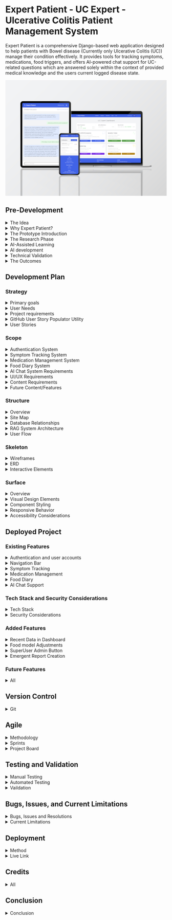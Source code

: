 # Expert Patient - UC Expert - Ulcerative Colitis Patient Management System

Expert Patient is a comprehensive Django-based web application designed to help patients with Bowel disease (Currently only Ulcerative Colitis (UC)) manage their condition effectively. It provides tools for tracking symptoms, medications, food triggers, and offers AI-powered chat support for UC-related questions which are answered solely within the context of provided medical knowledge and the users current logged disease state.

![Responsive Mockup](./static/readme_images/Expert-patient-mockup.png)

## Pre-Development

<details>
<summary>The Idea</summary>
<br>
I settled on a challenging goal: create a comprehensive Bowel Disease management tool that currently focuses only on Ulcerative Colitis, incorporating advanced AI chat capabilities through a RAG (Retrieval Augmented Generation) system. While RAG might seem "overkill" for the initial scope, it was chosen for:
<br>
<br>

- Learning opportunity in AI integration
- Future scalability for multiple medical conditions
- Potential for modular reuse
- Enhanced user support capabilities
- Control over LLM responses

Once the UC part of the app is complete it can be easily scaled for patients with other bowel diseases such as Chron's Disease or Microscopic Colitis.
<br>
<br>
</details>

<details>
<summary>Why Expert Patient?</summary>
<br>
After having conversation with the medical director of InVita intelligence at my bootcamp orientation, I noticed a misalignment between doctors and their patients on a particular idea. Mark explained to me how doctors value "Expert Patients". Having a patient who understands their condition well is beneficial to the doctor, as what is reported to them tends to be more accurate and relevant. I did some research among family, friends and peers, and learned that this notion is not realised by many people suffering from some form of affliction that is regularly monitored by their doctor. They feel as though, if anything, they are pushed away from understsnding the exact workings of their condition, and are simply told what to monitor and how to do it. This works well for many dilligent patients, but reseacrch suggested that some feel a disconnect. They want to understand their illness in depth, but may feel "stupid" when speaking to a doctor regarding recent developments in symptoms or when they bring up things they may think are of note. 
<br>
<br>
UC expert was born of my own experience in this area and response I received from others. It aims to turn patients into experts on their condition by allowing them to interact with an AI, regarding not just general information on the disease, but specific information relating to their current symptoms and state of their condition. They can ask the "stupid" questions they may prefer not to ask their doctor, gain re-assurance on particular issues, gain a deeper understanding of what may be causing them and have a record of symptoms they can then talk more confidently with their doctor about. The AI must re-direct to a mecical professional when the users interaction warrants it.
<br>
<br>
</details>


<details>
<summary>The Prototype Introduction</summary>
<br>
Before I started the capstone project I decided to build a prototype using AI. This is a methodology I have adopted that allows me to ideate, validate, and test in a rapid and cutting edge manner. The new capabilities of LLM's and IDE's with native LLM integration allow for a this novel approach, which provides many advantages.
 <br>
 <br>
In order to do so I undertake initial research on the technologies required to build the app I have in mind, as you would expect. However, I then use this research to develop a comprehensive pseudocode style plan that will prompt an IDE native LLM to build the app. Once the prototype is complete I can quickly alter elements, iterate on possible features or improve existing ones, all while testing it's capabilities to see if it is performing as I expect. This allows me to interact with any product idea I have very quickly. It leads to rapid itterations and more detailed plans including refactoring before I have even written a line of code. I can then use the prototype as a basis to develop the app with minimal AI assitance, as I did with this project. It is a great way to learn a new technology. You gain an understanding of it's architecture and core pinciples without worrying about having to learn the detailed syntax of a particular function, that upon later testing turns out to be reduntant or unused by the user. 
<br>
<br>
</details>


<details>
<summary>The Research Phase</summary>
<br>

- Studied RAG system implementations by watching videos and reading langchain documentation.
- Explored Django best practices and watched tutorials on django architecture and implementation.
- Investigated AI integration options (Local/API and Model choice).

</details>


<details>
<summary>AI-Assisted Learning</summary>

- Used Claude AI for development planning.
- Leveraged Cursor.directory for Django best practice prompts.
- Created comprehensive prompts covering:

    - Django architecture
    - LangChain integration
    - RAG system implementation
    - Tailwind CSS styling
    - Database ERD

</details>


<details>
<summary>AI development</summary>
<br>
Used AI native Cursor IDE to develop the prototype. The main body of this took around an hour. I then developed it further by adding features and refinements until I was happy with it as a proof of concept. 
<br>
It can be found here https://github.com/GuyMitchy/Expert-Patient
<br>
<br>
</details>

<details>
<summary>Technical Validation</summary>
<br>

- Tested RAG using Ollama locally
- Verified basic Django structure
- Validated database relationships
- Assessed UX/UI concepts

</details>

<details>
<summary>The Outcomes</summary>
<br>

- Gained a deeper understanding of django project architecture
- Vaildated proof of concept and viabilty as a potential capstone project candidate.
- Prototype acts as a roadmap and development guide
- Learning opportunity - Native AI with indexed codebase allows me to question "how and why" things are working as they do. Learning as the AI explains syntax and implementation details. 
- LLM monitoring and assesment - Gained a deeper understanding on the capabilty of LLM's. Upon asking for explanations you realise the mistakes it makes (usually overcomplicating things), learning from it's mistakes like I would learn from my own.
- Deeper understanding of the importance of comprehensive planning, realisation that "It's all in the planning"

Once the prototype was complete and my assemment on viabilty was made I chose to proceed with the project.
<br>
<br>
</details>


## Development Plan

### Strategy

<details>
<summary>Primary goals</summary>

<br>

- Help UC patients track and manage their condition effectively by tracking symptoms, medications and Foods.
- Allow users to interact with a chatbot regarding their condition, in order to become an expert patient.
- Focus on creating a reliable, easy-to-use health management tool.
- Enable data-driven conversations with healthcare providers by having a record of their condition.

</details>

<details>
<summary>User Needs</summary>
<br>

- Record and track my symptoms
- Manage my medication regimen
- Get reliable information about my condition
- Track my food intake and understand how it affects my condition
- Have secure access to my medical information
- Have the AI understand my specific condition
- Trust the AI's information
- Have the AI to maintain conversation context

</details>

<details>
<summary>Project requirements</summary>
<br>
The project requirements were taken from the assesment criteria located here (https://docs.google.com/document/d/1hqYa0lJszFtzzyRbjH-BKj2ng5XkNX7oukh9kXo-UM4/edit?tab=t.0)
<br>
<br>
</details>

<details>
<summary>GitHub User Story Populator Utility</summary>
<br>
To efficiently manage the user story development process I created a utility to automatically generate GitHub issues from user stories in .yaml format (https://github.com/GuyMitchy/github-user-story-populator).

This automated approach allowed for:

- Consistent issue formatting
- Automatic label application (Must Have, Should Have, etc.)
- Creation of task checkboxes for acceptance criteria
- Improved development workflow

</details>

<details>
<summary>User Stories</summary>

 #### user_stories.yaml

```yaml
stories:
  - type: Feature
    title: "Symptom Logging System"
    as_a: "UC patient"
    i_want: "to record and track my symptoms"
    so_that: "I can monitor my condition's progression and share accurate information with my healthcare providers"
    priority: "Must Have"
    labels: ["Must Have", "User"]
    acceptance_criteria:
      - "Can select from predefined symptom types (pain, blood, urgency, fatigue, joint pain, diarrhoea, other)"
      - "Can rate severity on a 1-5 scale"
      - "Can add descriptive notes about symptoms"
      - "Can set the date of symptoms"
      - "Can view a list of recorded symptoms"
      - "Can edit or delete existing symptom entries"

  - type: Feature
    title: "Medication Management System"
    as_a: "UC patient"
    i_want: "to manage my medication regimen"
    so_that: "I can maintain consistent treatment and track the effectiveness of different medications"
    priority: "Must Have"
    labels: ["Must Have", "User"]
    acceptance_criteria:
      - "Can add new medications with name, dosage, and frequency"
      - "Can specify medication start date"
      - "Can mark medications as active/inactive"
      - "Can add notes about medications"
      - "Can view complete medication history"
      - "Can edit medication details"
      - "Can delete medication entries"

  - type: Feature
    title: "Basic AI Chat Support"
    as_a: "UC patient"
    i_want: "to get reliable information about my condition"
    so_that: "I can make informed decisions about my daily health management"
    priority: "Must Have"
    labels: ["Must Have", "User"]
    acceptance_criteria:
      - "Can start new conversations with custom titles"
      - "Can receive responses based on verified UC information"
      - "Can view chat history"
      - "Receives emergency guidance for severe symptoms"
      - "Gets redirected to healthcare providers when appropriate"
      - "Can access previous conversations"

  - type: Feature
    title: "Personalized AI Responses"
    as_a: "UC patient"
    i_want: "the AI to understand my specific condition"
    so_that: "I can receive relevant and personalized guidance for my unique situation"
    priority: "Must Have"
    labels: ["Must Have", "User"]
    acceptance_criteria:
      - "AI references user's current medications in responses"
      - "AI considers user's symptom history when giving advice"
      - "AI provides personalized recommendations based on user data"
      - "AI maintains medical context throughout conversation"
      - "AI flags concerning symptom patterns"
      - "AI avoids contradicting user's current treatment plan"

  - type: Feature
    title: "Food Diary Management"
    as_a: "UC patient"
    i_want: "to track my food intake and its effects"
    so_that: "I can identify trigger foods and maintain a diet that minimizes flare-ups"
    priority: "Must Have"
    labels: ["Must Have", "User"]
    acceptance_criteria:
      - "Can log meals with date and time"
      - "Can specify food items consumed"
      - "Can mark foods as 'safe' or 'trigger'"
      - "Can note specific reactions to foods"
      - "Can view food diary history"
      - "Can identify trigger foods through history"
      - "Can edit or delete food diary entries"

  - type: Feature
    title: "User Authentication System"
    as_a: "UC patient"
    i_want: "secure access to my medical information"
    so_that: "I can maintain privacy and confidentiality of my health data"
    priority: "Must Have"
    labels: ["Must Have", "User"]
    acceptance_criteria:
      - "Can register for an account"
      - "Can log in securely"
      - "Can log out"
      - "Can only access own medical data"
      - "Has persistent data across sessions"

  - type: Feature
    title: "Conversation Management"
    as_a: "UC patient"
    i_want: "to organize and review my AI conversations"
    so_that: "I can easily reference previous advice and track my health-related questions over time"
    priority: "Should Have"
    labels: ["Should Have", "User"]
    acceptance_criteria:
      - "Can create titled conversations"
      - "Can view list of all conversations"
      - "Can navigate between different conversations"
      - "Can see timestamp for each message"
      - "Can identify bot vs user messages"

  - type: Feature
    title: "AI Knowledge Verification"
    as_a: "UC patient"
    i_want: "to trust the AI's information"
    so_that: "I can confidently use its guidance in managing my condition"
    priority: "Should Have"
    labels: ["Should Have", "User"]
    acceptance_criteria:
      - "AI clearly indicates when information is not available"
      - "AI provides consistent answers to similar questions"
      - "AI acknowledges medical disclaimer when appropriate"
      - "AI maintains professional medical terminology"
      - "AI correctly categorizes symptom severity"

  - type: Feature
    title: "AI Chat Context Management"
    as_a: "UC patient"
    i_want: "the AI to maintain conversation context"
    so_that: "I can have more meaningful and coherent discussions about my health concerns"
    priority: "Could Have"
    labels: ["Could Have", "User"]
    acceptance_criteria:
      - "AI remembers previous questions in conversation"
      - "AI can reference earlier parts of conversation"
      - "AI maintains consistent advice throughout chat"
      - "AI can clarify previous responses"
      - "AI can update responses based on new information"

  - type: Feature
    title: "Out of Scope Features"
    as_a: "Developer"
    i_want: "to document features that won't be implemented"
    so_that: "we can maintain clear project boundaries"
    priority: "Wont Have"
    labels: ["Wont Have", "Developer"]
    acceptance_criteria:
      - "Medication reminders/scheduling"
      - "Disease state report creation"
      - "Direct healthcare provider communication"
      - "File upload for medical documents"
      - "Integration with medical devices/apps"
      - "Real-time symptom alerts"
      - "Automated meal planning"
      - "Social features or community support"
      - "Integration with electronic health records"
      - "Expansion for other bowel diseases"

     
  # LO1: Agile Planning and Design
  - type: Feature
    title: "Front-End Design Implementation"
    as_a: "Developer"
    i_want: "to implement accessible and responsive front-end design"
    so_that: "the application meets WCAG guidelines and provides a consistent user experience"
    priority: "Must Have"
    labels: ["Must Have", "Developer"]
    acceptance_criteria:
      - "Implement semantic HTML5 elements throughout (header, nav, main, footer, etc.)"
      - "Pass WCAG validation with no errors"
      - "Implement responsive design using CSS Grid/Flexbox/Media Queries"
      - "Ensure consistent styling across all pages"
      - "Verify functionality across different screen sizes (mobile, tablet, desktop)"
      - "Implement clear navigation structure"
      - "Use Bootstrap or custom CSS framework consistently"

  - type: Feature
    title: "Database Structure Implementation"
    as_a: "Developer"
    i_want: "to implement a Django database-backed application"
    so_that: "data can be efficiently managed and stored"
    priority: "Must Have"
    labels: ["Must Have", "Developer"]
    acceptance_criteria:
      - "Configure Django application with PostgreSQL database"
      - "Create at least one custom model meeting project requirements"
      - "Implement proper field types and relationships"
      - "Configure model constraints and validation"
      - "Implement efficient database queries using Django's ORM"
      - "Document model relationships in README"

  - type: Feature
    title: "Agile Project Management Implementation"
    as_a: "Developer"
    i_want: "to maintain an active Agile project management system"
    so_that: "project progress is tracked and documented"
    priority: "Must Have"
    labels: ["Must Have", "Developer"]
    acceptance_criteria:
      - "Set up project board (GitHub Projects or similar)"
      - "Create and maintain user stories with clear acceptance criteria"
      - "Link all stories to project goals"
      - "Update board regularly showing sprint progress"
      - "Document Agile process in README"
      - "Include screenshots of board progression"

  - type: Feature
    title: "Code Quality Standards"
    as_a: "Developer"
    i_want: "to implement high-quality Python code"
    so_that: "the application is maintainable and reliable"
    priority: "Must Have"
    labels: ["Must Have", "Developer"]
    acceptance_criteria:
      - "Implement custom Python logic with compound statements"
      - "Follow PEP 8 style guidelines"
      - "Use consistent naming conventions (snake_case for Python)"
      - "Include comprehensive docstrings for all functions/classes"
      - "Add explanatory comments for complex logic"
      - "Maintain consistent indentation"
      - "Use descriptive variable and function names"

  - type: Feature
    title: "UX Design Documentation"
    as_a: "Developer"
    i_want: "to document the UX design process"
    so_that: "design decisions are clearly understood"
    priority: "Must Have"
    labels: ["Must Have", "Developer"]
    acceptance_criteria:
      - "Create wireframes for all pages (mobile and desktop)"
      - "Develop visual mockups showing color schemes"
      - "Document user stories and acceptance criteria"
      - "Include design process reasoning in README"
      - "Document all major design changes and rationale"
      - "Include sitemap or information architecture diagram"

  # LO2: Data Model and Business Logic
  - type: Feature
    title: "Database Development"
    as_a: "Developer"
    i_want: "to implement a consistent database structure"
    so_that: "data integrity is maintained"
    priority: "Must Have"
    labels: ["Must Have", "Developer"]
    acceptance_criteria:
      - "Design normalized database schema"
      - "Document table relationships with ERD"
      - "Implement appropriate data types and constraints"
      - "Create and maintain database migrations"
      - "Document database schema in README"
      - "Implement proper indexes for performance"

  - type: Feature
    title: "Enhanced CRUD Implementation"
    as_a: "Developer"
    i_want: "to implement comprehensive CRUD functionality"
    so_that: "users can effectively manage data"
    priority: "Must Have"
    labels: ["Must Have", "Developer"]
    acceptance_criteria:
      - "Implement Create operations with validation"
      - "Implement Read operations with filtering/search"
      - "Implement Update operations with validation"
      - "Implement Delete operations with confirmation"
      - "Add success/error messages for all operations"
      - "Implement proper access controls for each operation"
      - "Add defensive programming checks"

  - type: Feature
    title: "User Notification System"
    as_a: "Developer"
    i_want: "to implement a comprehensive notification system"
    so_that: "users are informed of relevant changes"
    priority: "Must Have"
    labels: ["Must Have", "Developer"]
    acceptance_criteria:
      - "Implement real-time/near-real-time notifications"
      - "Show success messages for all CRUD operations"
      - "Implement error notifications"
      - "Create notification queue system"
      - "Allow users to manage notification preferences"
      - "Ensure notifications are user-specific"
      - "Document notification types in README"

  - type: Feature
    title: "Form Implementation"
    as_a: "Developer"
    i_want: "to implement validated forms"
    so_that: "data integrity is maintained"
    priority: "Must Have"
    labels: ["Must Have", "Developer"]
    acceptance_criteria:
      - "Implement Django forms for all data entry"
      - "Add client-side validation where appropriate"
      - "Implement server-side validation"
      - "Show clear error messages"
      - "Style forms consistently"
      - "Make forms accessible (ARIA labels, etc.)"
      - "Handle form submission errors gracefully"

  # LO3: Authentication and Authorization
  - type: Feature
    title: "Enhanced Authentication System"
    as_a: "Developer"
    i_want: "to implement a secure authentication system"
    so_that: "user access is properly controlled"
    priority: "Must Have"
    labels: ["Must Have", "Developer"]
    acceptance_criteria:
      - "Implement secure user registration"
      - "Create role-based login system"
      - "Add password reset functionality"
      - "Implement email verification"
      - "Show clear login state indicators"
      - "Protect routes based on authentication"
      - "Implement proper session management"
      - "Add secure password handling"
      - "Document authentication flow in README"

  # LO4: Testing
  - type: Feature
    title: "Comprehensive Testing Implementation"
    as_a: "Developer"
    i_want: "to implement thorough testing"
    so_that: "application reliability is verified"
    priority: "Must Have"
    labels: ["Must Have", "Developer"]
    acceptance_criteria:
      - "Write Python unit tests for models"
      - "Create view tests for all CRUD operations"
      - "Implement form validation tests"
      - "Create JavaScript tests (if applicable)"
      - "Document manual testing procedures"
      - "Include testing coverage report"
      - "Document all testing in README"

  # LO5: Version Control
  - type: Feature
    title: "Enhanced Version Control"
    as_a: "Developer"
    i_want: "to maintain proper version control"
    so_that: "code changes are tracked securely"
    priority: "Must Have"
    labels: ["Must Have", "Developer"]
    acceptance_criteria:
      - "Write meaningful commit messages"
      - "Make regular, atomic commits"
      - "Use feature branches for development"
      - "Implement proper .gitignore"
      - "Secure sensitive information"
      - "Document branching strategy"
      - "Maintain clean commit history"

  # LO6: Deployment
  - type: Feature
    title: "Enhanced Deployment Process"
    as_a: "Developer"
    i_want: "to implement secure deployment procedures"
    so_that: "the application runs correctly in production"
    priority: "Must Have"
    labels: ["Must Have", "Developer"]
    acceptance_criteria:
      - "Deploy successfully to cloud platform"
      - "Configure production database"
      - "Set up environment variables"
      - "Disable Debug mode in production"
      - "Implement proper error handling"
      - "Document deployment process"
      - "Configure static file serving"

  # LO7: Custom Data Models
  - type: Feature
    title: "Enhanced Custom Data Model"
    as_a: "Developer"
    i_want: "to implement custom data models"
    so_that: "specific project requirements are met"
    priority: "Must Have"
    labels: ["Must Have", "Developer"]
    acceptance_criteria:
      - "Design models to fit project needs"
      - "Implement proper model relationships"
      - "Add custom model methods"
      - "Document model architecture"
      - "Implement proper validation"
      - "Add custom querysets if required"
```
<br>
<br>
</details>

</details>

### Scope

<details>
<summary>Authentication System</summary>
<br>

- Django AllAuth Authentication
- Email-based registration and login (remove username)
- Password validation
- Session management
- Access control to personal data

</details>


<details>
<summary>Symptom Tracking System</summary>
<br>

This system will enable UC patients to maintain a comprehensive log of their symptoms for monitoring disease progression and sharing with healthcare providers. The structured format ensures consistent tracking of critical health indicators.
<br>

#### Model

```python
Required Fields:
- User (ForeignKey)
- Date (DateField)
- Type (CharField with choices):
    - Abdominal Pain
    - Blood in Stool
    - Urgency
    - Diarrhoea
    - Fatigue
    - Joint Pain
    - Other
- Severity (IntegerField 1-5):
    - Very Mild
    - Mild
    - Moderate
    - Severe
    - Very Severe
- Description (TextField)
```

</details>

<details>
<summary>Medication Management System</summary>
<br>
This system will help patients track their UC medication regimen, ensuring accurate records of current and historical treatments. It supports all major UC medication categories and various dosing schedules.
<br>

#### Model

```python
Required Fields:
- User (ForeignKey)
- Name (CharField with categories):
    - 5-ASAs
    - Corticosteroids
    - Immunomodulators
    - Biologics
    - JAK Inhibitors
- Dosage (CharField)
- Frequency (CharField with choices):
    - Daily
    - Twice Daily
    - Three Times Daily
    - Four Times Daily
    - Weekly
    - Every Other Week
    - Monthly
    - As Needed
- Start Date (DateField)
- Active Status (BooleanField)
- Notes (TextField)
```

</details>


<details>
<summary>Food Diary System</summary>
<br>

This system allows patients to monitor their diet and identify potential trigger foods. It includes detailed timing and portion information to help establish patterns between diet and symptoms.
<br>
 
 #### Model

```python
Required Fields:
- User (ForeignKey)
- Date (DateTimeField)
- Eaten At (TimeField)
- Meal Type (CharField):
    - Breakfast
    - Lunch
    - Dinner
    - Snack
- Food Name (CharField)
- Portion Size (CharField)
- Is Trigger (BooleanField)
- Notes (TextField)
```

</details>


<details>
<summary>AI Chat System Requirements</summary>
<br>
A context-aware chat system that provides personalized UC management guidance based on user data and verified medical information. It must manage persistent messages across multiple conversations
<br>

#### Conversation Management Model

```python
Required Fields:
- User (ForeignKey)
- Title (CharField)
- Created/Updated timestamps
```

#### Message Management Model
```python
Required Fields:
- Conversation (ForeignKey)
- Content (TextField)
- Is Bot (BooleanField)
- Created timestamp
```

#### RAG System Requirements
- Knowledge Base Content:
  - UC medical information
  - Medication details
  - Emergency guidance
  - Dietary information
  - Lifestyle management
  
- Vector Database Requirements:
  - Document chunking (250 char chunks)
  - Chunk overlap (25 chars)
  - Embedding storage
  - Efficient retrieval

- Context Management:
  - Verified medical UC knowledge
  - User symptom history
  - Current medications
  - Recent food entries
  - Conversation history

</details>


<details>
<summary>UI/UX Requirements</summary>

#### Navigation
- Fixed top navigation bar
- Mobile-responsive menu
- Quick access to main features through dashboard cards
- Consistent back navigation

#### Forms
- Clear error messages
- Input validation
- Date selection controls
- Mobile-friendly inputs

#### Lists and History Views
- Chronological ordering
- Filtering capabilities
- Clear data presentation
- Edit/Delete functionality

#### Responsive Design
- Mobile-first approach
- Tailwind breakpoints:
  - md: 768px
  - lg: 1024px

</details>


<details>
<summary>Content Requirements</summary>

#### Medical Knowledge Base
- Markdown format for reliable vector storage and retrieval
- Core UC information
- Medication details and usage
- Emergency response guidance
- Dietary recommendations
- Lifestyle management advice

#### User Guidance
- Feature usage instructions
- Data entry guidelines
- Emergency information
- Privacy policies
- Terms of service

#### System Messages
- Welcome messages
- Confirmation alerts
- Error notifications
- Success feedback


</details>

<details>
<summary>Future Content/Features</summary>
<br>

- Medication reminders
- Direct healthcare provider communication
- Medical document upload
- Automated meal planning
- Community support features
- Disease state report creation

</details>

### Structure
<details>
<summary>Overview</summary> 
<br>

- Dashboard-centered design for quick access to all features.
- Cards to decribe and navigate to each feature.
- Clear navigation to each section always available via navbar.
- Consistent layout across all features.
- Footer section providing usage information, policies and disclaimers.
- Data entry forms(add, delete and edit) for each feature
- Historical list pages for each feature.
- Chat windows for each conversation with persistent chat history.

</details>


<details>
<summary>Site Map</summary>

#### Non-Authenticated
- Landing Page
  - Login
  - Register
  - About UC Expert
  - Privacy Policy

#### Authenticated Users

#### Header
- Logo/Brand
- Navigation Menu
- User Welcome
- Logout Option

#### Dashboard (Home)
- Quick Access Cards
  - Symptom Tracker
  - Medication Log
  - Food Diary
  - Chat with UC Expert

#### Symptom Management
- List View
  - Add new Symptom button - links to form
  - View all Symptoms in reverse order
  - Edit/Delete buttons - link to forms
  - Add confirmation
  - Delete Confirmation

#### Medication Management
- List View
  - Add New Medication button - links to form
  - View All Medications in reverse order
  - Active/Inactive Filter - shows greyed if inactive
  - Edit/Delete buttons - link to forms
  - Add confirmation
  - Delete Confirmation

#### Food Diary
- List View
  - Add New Entry - link to form
  - View All Entries in reverse order
  - Edit/Delete buttons - link to forms
  - Add confirmation
  - Delete Confirmation

#### Chat System
- List View
  - Start New Converstion
  - View Previous Conversations in reverse order
  - Delete button - links to form
- Chat Detail
  - Chat window
  - Message History
  - Message Input Area
  - Back to conversations button - links to list view

</details>


<details>
<summary>Database Relationships</summary>
<br>

The application will use Django's built-in authentication system and implement the following database structure:

```
User
└── Symptoms (One-to-Many)
└── Medications (One-to-Many)
└── Foods (One-to-Many)
└── Conversations (One-to-Many)
    └── Messages (One-to-Many)
```

#### User (Django's built-in User model)

- Acts as the central model for user authentication and relationships
- Each user can have multiple records in other models


#### Symptoms: One-to-Many relationship with User

- Each user can log multiple symptoms
- Records type, severity, date, and description
- Include validation to prevent future dates

#### Medications: One-to-Many relationship with User

- Tracks multiple medications per user
- Stores medication details including name, dosage, frequency
- Include active/inactive status and start date

#### Foods: One-to-Many relationship with User

- Allows users to maintain a food diary
- Records meal type, portion size, and trigger status
- Include timestamps for precise tracking


#### Conversations: One-to-Many relationship with User

- Each user can have multiple chat conversations
- Stores conversation metadata and title


#### Messages: One-to-Many relationship with Conversation

- Stores individual messages within conversations
- Differentiates between user and bot messages
- Maintains chronological order


All models include appropriate timestamps and custom string representations for admin interface clarity.

<br>

</details>


<details>
<summary>RAG System Architecture</summary>
<br>

```
knowledge/
├── manager.py (Singleton Pattern)
│   ├── RAGManager
│   │   ├── _instance (Single RAG instance)
│   │   ├── get_instance() (Get/create RAG instance)
│   │   └── cleanup() (Resource management)
│   └── with_rag decorator (Handles RAG instance injection)
│
├── rag_setup.py (System Configuration)
│   └── UCExpertRAG
│       ├── __init__
│       │   ├── OpenAI embeddings setup
│       │   ├── Pinecone vector store initialization
│       │   └── Chat prompt template configuration
│       ├── initialize_documents()
│       │   ├── Document loading
│       │   ├── Text splitting (250 char chunks)
│       │   └── Vector store population
│       ├── get_diverse_documents()
│       │   └── Similarity search functionality
│       └── get_response()
│           ├── Context building
│           ├── Response generation
│           └── Error handling
│
└── docs/
    └── core_knowledge.md
        ├── Emergency Information
        ├── Symptoms
        ├── Monitoring
        ├── Diet
        ├── Lifestyle
        ├── Support
        └── Medications
```

### RAG System Data Flow
1. Initialization
   ```python
   # Single instance creation via decorator
   @with_rag
   def send_message(request, conversation_id, rag=None):
       # rag parameter automatically injected
   ```

2. Knowledge Processing
   ```python
   # Document processing
   text_splitter = RecursiveCharacterTextSplitter(
       chunk_size=250,
       chunk_overlap=25,
       separators=["\n## ", "\n### ", "\n", " ", ""]
   )
   ```

3. Context Building
   ```python
   # User context structure
   user_context = """
   User Context:
   - Recent Symptoms
   - Current Medications
   - Food Diary Entries
   
   Conversation History:
   - Previous Messages
   """
   ```

4. Response Generation Pipeline
```mermaid
graph TD
    %% Entry Point
    Start[/User Sends Message/]:::blackText --> Decorator[with_rag Decorator]:::blackText
    Decorator --> CheckInstance{RAG Instance <br/>Exists?}:::blackText
    
    %% RAGManager Singleton
    CheckInstance -->|No| Init[Initialize UCExpertRAG]:::blackText
    Init --> InitEmbed[Setup OpenAI Embeddings]:::blackText
    InitEmbed --> InitLLM[Initialize ChatGPT]:::blackText
    InitLLM --> InitPine[Connect to Pinecone]:::blackText
    InitPine --> DefinePrompt[Define Base Prompt Template]:::blackText
    DefinePrompt --> CheckVS{Vector Store Empty?}:::blackText
    
    CheckVS -->|Yes| LoadDocs[Load Documents]:::blackText
    LoadDocs --> SplitDocs[Split Documents]:::blackText
    SplitDocs --> CreateEmbed[Create Embeddings]:::blackText
    CreateEmbed --> StoreVecs[Store in Pinecone]:::blackText
    StoreVecs --> RAGInstance[RAG Instance Ready]
    
    CheckVS -->|No| RAGInstance
    CheckInstance -->|Yes| RAGInstance
    
    %% Query Processing
    RAGInstance --> SimSearch[Similarity Search]:::blackText
    SimSearch --> RetrieveContext[Retrieve Relevant Documents]:::blackText
    
    %% Context Building in Parallel
    RAGInstance --> BuildContext[Build User Context]:::blackText
    BuildContext --> GetSymptoms[Get Recent Symptoms]:::blackText
    BuildContext --> GetMeds[Get Active Medications]:::blackText
    BuildContext --> GetFood[Get Food Diary]:::blackText
    BuildContext --> GetHistory[Get Chat History]:::blackText
    
    %% Combine Everything
    RetrieveContext --> FormatPrompt[Format Complete Prompt]:::blackText
    BuildContext --> FormatPrompt
    FormatPrompt --> CombineElements[Combine:<br/>1. Base Template<br/>2. Retrieved Context<br/>3. User Context<br/>4. Chat History<br/>5. User Question]:::blackText
    CombineElements --> SendToLLM[Send to ChatGPT]:::blackText
    SendToLLM --> SaveMsg[Save Message]:::blackText
    SaveMsg --> End[/End/]:::blackText
    
    %% Styling
    classDef init fill:#e1f5fe,stroke:#01579b
    classDef singleton fill:#f3e5f5,stroke:#4a148c
    classDef context fill:#fff3e0,stroke:#e65100
    classDef process fill:#e8f5e9,stroke:#1b5e20
    classDef prompt fill:#fce4ec,stroke:#880e4f
    classDef blackText color:black
    
    class Start,End process
    class Decorator,CheckInstance,Init,InitEmbed,InitLLM,InitPine singleton
    class CheckVS,LoadDocs,SplitDocs,CreateEmbed,StoreVecs init
    class BuildContext,GetSymptoms,GetMeds,GetFood,GetHistory context
    class DefinePrompt,FormatPrompt,CombineElements prompt
    class SimSearch,RetrieveContext,SendToLLM,SaveMsg process

    
```

5. Resource Management
   ```python
   # Cleanup on shutdown
   atexit.register(RAGManager.cleanup)
   ```

6. Error Handling
   ```python
   try:
       response = rag.get_response(
           question=user_message,
           user_info=user_context,
           conversation_history=conversation_history
       )
   except Exception as e:
       # Error handling and logging
   ```

</details>

<details>
<summary>User Flow</summary>

1. Authentication
   - Register/Login
   - Redirect to Dashboard

2. Dashboard Navigation
   - Access to main features

3. Feature Workflows
   - List View Entry
   - Create New Entry
   - View/Edit Details
   - Delete Confirmation

4. Chat Interaction
   - Start/Continue Conversation
   - Receive Contextual Responses
   - Emergency Guidance When Needed

</details>

### Skeleton
<details>
<summary>Wireframes</summary>
<br>

#### Home page

Desktop
![Desktop](static/readme_images/desktop_wireframe.png)
Mobile
![Mobile](static/readme_images/mobile_wireframe.png)

#### Symptoms List (Same structure for medications, foods, and chat)

Desktop
![Desktop](static/readme_images/symptoms_desktop.png)
Mobile
![Mobile](static/readme_images/symptoms_mobile.png)

#### Chat Window
Desktop
![Desktop](static/readme_images/chat_desktop.png)
Mobile
![Mobile](static/readme_images/chat_mobile.png)

<br>
<br>
</details>

<details>
<summary>ERD</summary>


```mermaid
erDiagram
    User ||--o{ Symptom : logs
    User ||--o{ Medication : manages
    User ||--o{ Conversation : has
    User ||--o{ FoodDiary : records
    Conversation ||--o{ Message : contains

    User {
        int id PK
        string username
        string email
        string password
    }

    Symptom {
        int id PK
        int user_id FK
        date date
        string type
        int severity
        text description
    }

    Medication {
        int id PK
        int user_id FK
        string name
        string dosage
        string frequency
        date start_date
        boolean active
        text notes
        datetime created_at
        datetime updated_at
    }

    FoodDiary {
        int id PK
        int user_id FK
        datetime eaten_at
        string meal_type
        string food_name
        string portion_size
        boolean is_trigger
        text notes
        datetime created_at
        datetime updated_at
    }

    Conversation {
        int id PK
        int user_id FK
        string title
        datetime created_at
        datetime updated_at
    }

    Message {
        int id PK
        int conversation_id FK
        text content
        boolean is_bot
        datetime created_at
    }
   ```
<br>
<br>
</details>

<details>
<summary>Interactive Elements</summary>

#### Buttons
- Primary Actions (Add, edit, save)
- Secondary Actions (Cancel, Back)
- Destructive Actions (Delete)
- Icon Buttons (Edit, Delete)

#### Forms
- Text Inputs
- Select Dropdowns
- Date/Time Pickers
- Checkboxes
- Text Areas

#### Feedback Elements
- Success Messages
- Error Alerts
- Loading States
- Confirmation Dialogs

</details>

### Surface

<details>
<summary>Overview</summary>
<br>

- Medical-inspired blue color scheme for professionalism and trust
- High contrast for readability
- Clear visual feedback for user actions
- Consistent use of Tailwind CSS for styling
- Familiar chat window with colour coded message boxes
- Nunito sans font for professional look

</details>

<details>
<summary>Visual Design Elements</summary>

#### Color Palette
```css
Primary Colors:
- Medical Blue: #2563eb (Tailwind blue-600)
- White: #ffffff
- Success Green: #16a34a (Tailwind green-600)
- Warning Yellow: #ca8a04 (Tailwind yellow-600)
- Error Red: #dc2626 (Tailwind red-600)

Background Colors:
- Light Gray: #f3f4f6 (Tailwind gray-100)
- Card White: #ffffff
- Hover States: #1d4ed8 (Tailwind blue-700)

Message Colors:
- Bot Message: #dbeafe (Tailwind blue-100)
- User Message: #dcfce7 (Tailwind green-100)
```

#### Typography

I will use Nunito Sans as the primary font for UC Expert due to its excellent readability and professional appearance. As a medical support application, it is crucial to select typography that would be both accessible and trustworthy.
Nunito Sans offers several characteristics that make it ideal for this application:

- Clean, modern letterforms that maintain legibility at various sizes
- Well-balanced characters that reduce eye strain during extended reading
- Professional appearance that reinforces the medical nature of the application
- Excellent rendering across different devices and screen sizes
- Strong accessibility characteristics for users with visual impairments

The font will implemented site-wide to maintain consistency across all pages and components, contributing to a cohesive and professional user experience.
This choice aligns with the application's goal of providing clear, accessible health information while maintaining a professional medical aesthetic.
<br>
<br>
</details>

<details>
<summary>Component Styling</summary>

##### Cards
- White background
- Shadow effect
- Rounded corners
- Hover state with increased shadow
- Transition effects

##### Forms
- Input fields with rounded borders
- Focus states with blue outline
- Clear error states with red highlighting
- Success states with green confirmation

##### Buttons
Primary:
- Blue background
- White text
- Hover darkening
- Rounded corners

Secondary:
- White background
- Gray border
- Blue text
- Hover background light blue

Destructive:
- Red background
- White text
- Hover darkening

</details>

<details>
<summary>Responsive Behavior</summary> 

#### Mobile Adaptations
- Stack layouts vertically
- Simplify navigation to burger menu

#### Desktop Enhancements
- Multi-column layouts
- Hover effects
- Extended navigation

</details>

<details>
<summary>Accessibility Considerations</summary>


#### Color Contrast
- All text meets WCAG 2.1 requirements
- Clear distinction between interactive elements
- No color-only information indicators

#### Interactive Elements
- Clear focus states
- Adequate sizing for touch targets
- Consistent interaction patterns

#### Text Readability
- Sufficient font sizes
- Adequate line spacing
- Proper contrast ratios

</details>


## Deployed Project 

### Existing Features

<details>
<summary>Authentication and user accounts</summary>

<br>

Provides secure access to personal medical data through user-specific accounts.

Fulfills "User Authentication System" user story

- ✓ Can register for an account
- ✓ Can log in securely
- ✓ Can log out
- ✓ Can only access own medical data
- ✓ Has persistent data across sessions

![Sign In](./static/readme_images/sign_in.png)
![Register](./static/readme_images/sign_up.png)
![Welcome Message](./static/readme_images/welcome.png)
<br>
<br>
</details>

<details>
<summary>Navigation Bar</summary>
<br> 

- Permanent navigation bar with links to dashboard and all list pages for each feature.
- Mobile burger menu for hidden navigation
- Sliding mobile navigation menu

![Desktop Navbar](./static/readme_images/navbar.png)
![Mobile Nav Menu](./static/readme_images/mobile_nav_menu.png)
![Mobile Burger Menu](./static/readme_images/burger.png)


<br>
</details>

<details>
<summary>Symptom Tracking</summary>
<br>

Allows users to monitor and record their UC symptoms with detailed information and severity tracking.

Fulfills "Symptom Logging System" user story:

- ✓ Can select from predefined symptom types (pain, blood, urgency, fatigue, joint pain, other)
- ✓ Can rate severity on a 1-5 scale
- ✓ Can add descriptive notes about symptoms
- ✓ Can set the date of symptoms
- ✓ Can view a list of recorded symptoms
- ✓ Can edit or delete existing symptom entries


![Symtom List](./static/readme_images/symptom_list.png)
![Add Symptom](./static/readme_images/add_symptom.png)
<br>
<br>
</details>

<details>
<summary>Medication Management</summary>
<br>

Enables tracking of all UC medications with detailed information about dosage, frequency, and active status.
 
Fulfills "Medication Management System" user story:

- ✓ Can add new medications with name, dosage, and frequency
- ✓ Can specify medication start date
- ✓ Can mark medications as active/inactive
- ✓ Can add notes about medications
- ✓ Can view complete medication history
- ✓ Can edit medication details
- ✓ Can delete medication entries

![Medication List](./static/readme_images/medication_list.png)
![Add Medication](./static/readme_images/add_medication.png)
<br>
<br>
</details>

<details>
<summary>Food Diary</summary>
<br>
Comprehensive food tracking system that helps identify trigger foods and track reactions.

Fulfills "Food Diary Management" user story:

- ✓ Can log meals with date and time
- ✓ Can specify food items consumed
- ✓ Can rate digestive comfort after meals (1-5 scale)
- ✓ Can note specific reactions to foods
- ✓ Can view food diary history
- ✓ Can identify trigger foods through history
- ✓ Can edit or delete food diary entries

![Food Diary List](./static/readme_images/food_list.png)
![Add Food](./static/readme_images/add_food.png)
<br>
<br>
</details>

<details>
<summary>AI Chat Support</summary>
<br>

An intelligent chat system that provides personalized UC management support using the user's health data and medical knowledge documents for context.

Fulfills "Basic AI Chat Support" user story:

- ✓ Can start new conversations with custom titles
- ✓ Can receive responses based on verified UC information
- ✓ Can view chat history
- ✓ Receives emergency guidance for severe symptoms
- ✓ Gets redirected to healthcare providers when appropriate
- ✓ Can access previous conversations

Fulfills "Personalized AI Responses" user story:

- ✓ AI references user's current medications in responses
- ✓ AI considers user's symptom history when giving advice
- ✓ AI provides personalized recommendations based on user data
- ✓ AI maintains medical context throughout conversation
- ✓ AI flags concerning symptom patterns
- ✓ AI avoids contradicting user's current treatment plan

Fulfills "Conversation Management" user story:

- ✓ Can create titled conversations
- ✓ Can view list of all conversations
- ✓ Can navigate between different conversations
- ✓ Can see timestamp for each message
- ✓ Can identify bot vs user messages

Fulfills "AI Knowledge Verification" user story:

- ✓ AI clearly indicates when information is not available
- ✓ AI provides consistent answers to similar questions
- ✓ AI acknowledges medical disclaimer when appropriate
- ✓ AI maintains professional medical terminology
- ✓ AI correctly categorizes symptom severity

Fulfills "AI Chat Context Management" user story:

- ✓ AI remembers previous questions in conversation
- ✓ AI can reference earlier parts of conversation
- ✓ AI maintains consistent advice throughout chat
- ✓ AI can clarify previous responses
- ✓ AI can update responses based on new information

![Conversation List](./static/readme_images/conversation_list.png)
![New Conversation](./static/readme_images/new_conversation.png)
![General UC Chat](./static/readme_images/general_uc_chat.png)
![Emergency Chat](./static/readme_images/emergency_chat.png)
![Symtom and Food Chat](./static/readme_images/symptom_and_food_chat.png)
![Medication Chat](./static/readme_images/medication_chat.png)
![Prompt Following Chat](./static/readme_images/prompt_following_chat.png)
![Edge Chat](./static/readme_images/edge_testing_chat.png)

</details>

### Tech Stack and Security Considerations

<details>
<summary>Tech Stack</summary>

#### Backend

- Django 5.1.3: Primary web framework
- Python: Core programming language
- PostgreSQL: Production database
- SQLite: Development database
- OpenAI API (GPT-4): LLM for chat responses
- Pinecone: Vector database for RAG system
- Django AllAuth: Authentication system

#### Frontend

- HTML5: Semantic markup
- Tailwind CSS: Utility-first styling
- JavaScript: Interactive elements
- WhiteNoise: Static file serving

#### Development Tools

- dj-database-url: Database configuration
- python-dotenv: Environment management
- Django Debug Toolbar: Development debugging

#### RAG System Components

- LangChain: RAG implementation framework
- OpenAI Embeddings: Document vectorization
- Pinecone Vector Store: Vector storage and retrieval
- RecursiveCharacterTextSplitter: Document chunking
- ChatPromptTemplate: Response generation

#### Deployment

- Heroku: Cloud platform hosting
- Gunicorn: WSGI HTTP Server
- WhiteNoise: Static file serving in production


</details>

<details>
<summary>Security Considerations</summary>

#### Authentication & Authorization

- Email-based authentication using Django AllAuth
- Login required mixins for all views
- User-specific querysets ensuring data isolation
- CSRF protection enabled globally
- Secure password hashing with Django's auth system

#### Data Protection

- User data segregation through ForeignKey relationships
- Database access controlled through Django ORM
- Sensitive settings stored as environment variables
- Debug mode disabled in production

#### API Security

- OpenAI API key secured in environment variables
- Pinecone API key protected in environment variables
- RAG system access controlled through decorators

#### Form Security

- Server-side validation on all forms
- Client-side validation for better UX on date entry
- XSS protection through Django's template system
- Secure file upload handling

#### Deployment Security

- SECRET_KEY stored in environment variables
- ALLOWED_HOSTS configured for production
- Secure HTTPS connection enforced
- WhiteNoise for secure static file serving

#### Chat System Security

- RAG responses limited to verified medical information
- Emergency protocols for severe symptoms
- User data privacy in conversation context
- Proper error handling and logging

</details>

### Added Features

<details>
<summary>Recent Data in Dashboard</summary>
<br>
Allows users to quickly view their recent data. I initially did not identify this as a user need but during sprint 3 I was making good headway and decided it was an easy feature to add so went along with it.

- Overview of recent symptoms, medications, and food entries
- Quick access cards to main features
- Status indicators for active medications and recent symptoms

![Recent Dashboard](./static/readme_images/recent.png)
<br>
<br>
</details>

<details>
<summary>Food model Adjustments</summary>
<br>
 "Disgestive discomfort" field and "Unsure" trigger choice option for "is_trigger" field.
<br>
These adjustments allow the user to more accurately assess their reaction to particular foods and aid the AI in discerning between foods that may or may not be triggering symptoms.
<br>
<br>
</details>

<details>
<summary>SuperUser Admin Button</summary>
<br>

"Admin" button added to navbar for superusers only that allows easy navigation to admin panel without having to alter URL endpoint.

![Admin Btn](./static/readme_images/admin_btn.png)
</details>

<details>
<summary>Emergent Report Creation</summary>
<br>
I had originally outlined report creation as a "Won't Have" feature, but upon testing the RAG sytem I identified the capabilty of the AI to dynamically generate reports based on the user context it is given.

![AI Report](./static/readme_images/ai_report.png)

</details>

### Future Features

</details>

<details>
<summary>All</summary>
<br>

- Medication reminders/schedulin
- Direct healthcare provider communication/access
- File upload for medical documents
- Medication interaction checking
- Automated meal planning
- Social features/community support
- Integration with electronic health records

</details>


## Version Control

<details>
<summary>Git</summary>
<br>
I used Git for version control. I protected the main branch and tried to only work on feature branches to aid in maintaining a clean commit history.

#### Branching Strategy

##### Feature Branches

- Main - Set up initial Django prject structure, Urls and settings
- Database-and-deploy - For switching from sqlLite to Postgres and initial deploy
- home-branch - For home app features
- foods-app - For foods app features
- medication-app - For medication app features
- symptom-app - For symptom app features
- chat-and-rag - For RAG sytem development and chat app features
- testing - For automated tests and fixes based off of test results

##### Styling Branches

- Auth-Style-Branch - For styling the AllAuth templates
- styling-branch - For overall styling once the mvp was complete

##### Bug Branches

- deploy-proxy-bug - Branch made for particular proxy bug relating to pinecone on deploy.

##### Cleanup Branch

- cleanup - Branch for cleaning up and polishing elements across all features
<br>

</details>


## Agile

<details>
<summary>Methodology</summary>
<br>
I took an agile approach towards the development of this project. I created user stories from defined user needs and created issues and a project board on GitHub. The user stories were given labels relating to MoSCoW Prioritisation. I approached the development of UC Expert through 5 distinct sprints, each focusing on specific aspects of the application. While the sprint breakdown below appears highly structured, the actual development process was more dynamic and responsive. Following agile principles, particularly the value of "Responding to change over following a plan" from the Agile Manifesto, I adapted my development approach as new challenges and requirements emerged. The sprint structure presented here is a retrospective organization of the development journey, showing how the project evolved through iterative development and continuous problem-solving.

This approach aligns closely with agile principles, particularly:

- Embracing changing requirements, even late in development
- Delivering working software frequently
- Technical excellence and good design
- Regular adaptation to changing circumstances

Starting with a core vision of a comprehensive UC management system, I built the project incrementally, tackling technical challenges as they arose. For example, the food diary evolved to include more sophisticated tracking options based on development insights, and the AI implementation underwent several optimizations as deployment challenges became apparent. This organic, responsive development style allowed me to create a more robust and user-focused application than a rigid, pre-planned approach might have achieved.

</details>

<details>
<summary>Sprints</summary>

#### Sprint 1: Foundation & Authentication

I began with setting up the project foundations and user authentication. My first priority was ensuring users could securely access their personal health data. I:

- Set up the Django project with initial configurations
- Implemented AllAuth for secure authentication
- Created custom login/signup templates
- Built a responsive base template with navigation
- Configured email-based login for better security
- Set up proper CSRF protections and security settings

#### Sprint 2: Core Feature Development - Symptoms & Medications

With authentication in place, I moved on to building the core health tracking features. During this sprint, I:

- Built the complete symptom logging system with CRUD functionality
- Developed the medication management system
- Created reusable templates for consistent user experience
- Implemented comprehensive form handling with validation
- Focused on following Django's "fat models, thin views, stupid templates" philosophy - (This is where I refactored the form handling logic from templates to forms.py files)
- Added user feedback systems for all operations

#### Sprint 3: Food Diary & Enhanced Features

Next, I developed the food diary system and enhanced the user interface. I:

- Implemented the food diary with trigger food tracking
- Added discomfort level monitoring for food entries
- Built a dashboard showing recent entries from all trackers (This is an added feature not identified in my plan)
- Enhanced the UI with responsive cards
- Added quick-add buttons for improved user experience
- Implemented consistent styling across all features

#### Sprint 4: AI Integration & Optimization
The most complex feature was the AI chat system. During this sprint, I:

- Implemented the RAG (Retrieval-Augmented Generation) system
- Built conversation management features
- Optimized memory usage for deployment
- Created a system for contextual responses based on user data
- Added loading states for better user experience
- Implemented proper error handling for the AI system

#### Sprint 5: Cleanup, Testing & Polish (Dec 8-9)

In the final sprint, I focused on polishing the application and ensuring everything met high standards. I:

- Set up admin panels for all apps
- Added footer links and legal templates
- Creating automated tests for each app apart from the RAG knowledge app
- Ran the deployed app through validation checkers
- Made accessibility improvements
- Corrected header element ordering
- Added aria labels to buttons
- Fixed various styling issues
- Added superuser access to admin panel
- Updated landing page text and messaging
- Added admin panel access from the navbar for superusers

Throughout development, I maintained an agile approach, regularly committing changes and iterating based on testing and user experience considerations. Each sprint built upon the previous ones, gradually transforming UC Expert from a basic health tracker into a comprehensive patient support system. 
<br>
<br>
</details>

<details>
<summary>Project Board</summary>
<br>
I created a backlog colummn for my project board and populated it with all of my user stories. I worked on groups of related stories sequentially according to my sprint strategy, moving them across the board until all criteria were satisfied.
<br>

![Project Board](./static/readme_images/project_board.png)

</details>

## Testing and Validation

<details>
<summary>Manual Testing</summary>
<br>

Manual testing was conducted on all features across different browsers:

- Chrome
- Firefox
- Safari
- Edge

Key test scenarios were executed across all browsers:

Form Submissions:

- Tested all forms with valid and invalid data
- Verified error message display and validation
- Confirmed successful submission behaviors

Navigation and Routing:

- Tested all navigation links and menu items
- Verified proper URL routing and page loading
- Confirmed browser back/forward button behavior

Medical/Food Data Entry:

- Verified symptom logging functionality
- Tested medication tracking features
- Confirmed food diary entry and retrieval
- Checked data validation and error handling

Chat Interface:

- Tested conversation creation and management
- Verified message sending and receiving
- Confirmed chat history persistence
- Checked AI response generation

Error Handling:

- Tested form validation error messages
- Verified server error handling
- Confirmed user feedback mechanisms

Mobile Responsiveness:

- Tested all features on various screen sizes
- Verified responsive design breakpoints
- Confirmed touch interactions on mobile devices


JavaScript functionality was manually tested across all browsers:

- Mobile Menu Toggle: Verified menu opens/closes correctly on mobile devices and tested responsive behavior across different screen sizes
- Chat Window Auto-scroll: Confirmed chat window automatically scrolls to newest messages
- Lucide Icons: Verified all icons render correctly throughout the application with proper sizing and colors
- Success Message Animation (Home Page Only): Tested success message appearance and automatic timeout when logging in and signing out

All JavaScript features were found to be working as intended across tested platforms.

##### LLM Integration Testing
For the chatbot functionality, which uses OpenAI's API:

- Comprehensive initial prototype testing was conducted using a local LLM to verify the conversation flow and context management
- Production testing is conducted manually and selectively due to API costs

- Regular manual testing is performed on key conversation paths to ensure:

    - Appropriate medical advice is given
    - Context from user's symptoms and medications is properly incorporated
    - Emergency situations are correctly identified and handled
    - Response formatting and presentation is consistent

</details>

<details>
<summary>Automated Testing</summary>
<br>

I implemented comprehensive automated testing using Django's testing framework. Each app has its own test suite focusing on specific functionality:


##### User Authentication and Registration

See tests/test_auth.py

- Signup page functionality
- User registration process
- Login and logout functionality
- Password validation rules
- Email requirement validation
- Authentication state redirects
- Form validation messages

![Auth Tests](./static/readme_images/test_results/auth_test.png)

##### Symptoms App

See symptoms/tests.py

- Model creation and validation
- Future date prevention
- CRUD operations (Create, Read, Update, Delete)
- User-specific data access
- Form submission handling

![Symptom Tests](./static/readme_images/test_results/symptom_test.png)

##### Medications App

See medications/tests.py

- Model creation and validation
- Medication choice field validation
- Active/inactive status tracking
- Future date prevention
- CRUD operations
- User data isolation
- Form field validation

![Medication Tests](./static/readme_images/test_results/medications_test.png)

##### Food Diary App

See foods/tests.py

- Model creation and validation
- Meal type choice validation
- Discomfort scale validation
- Trigger food status tracking
- Date/time field validation
- CRUD operations
- User data isolation

![Food Tests](./static/readme_images/test_results/foods_test.png)

##### Chat App

See chat/tests.py

- Conversation model validation
- Message ordering
- User message creation
- Bot message mocking
- CRUD operations for conversations
- User data isolation

![Chat Tests](./static/readme_images/test_results/chat_test.png)

<br>
</details>

<details>
<summary>Vaildation</summary>

#### PEP8

I used flake8 to test PEP8 adherence. My code passes on all fronts apart from the RAG_setup.py template prompt having lines over 80 characters. I chose not to split the strings here as the prompt readabilty suffers and edits are made cumbersome. Code created by django fails on many fronts.

![PEP8](./static/readme_images/pep8.png)

#### WCAG Markup Validator

Passes all tests.

![W3S](./static/readme_images/test_results/w3.png)

#### Lighthouse

The project scores well on lighthouse on all pages.

Areas for improvement: 
Accessbility warnings on the dashboard - 4/8 buttons on the cards have low contrast between the text and background. Making the text more bold would fix this but I decided to keep it as is for styling purposes.


![Lighthouse Report](./static/readme_images/test_results/lighthouse.png)
<br>
<br>
</details>


## Bugs, Issues, and Current Limitations
<details>
<summary>Bugs, Issues and Resolutions</summary>
<br>

1. Form handling optimization:
   - Initial issue: Form logic in templates was messy and causing type errors where choices were used in database fields
   - Solution: Implemented "fat models, skinny views, stupid templates" pattern. Moving logic from templates into forms.py
   - Result: Improved code organization, seperation of concerns, maintainability and readabilty.

2. Vector Database Migration:
   - Initial issue: ChromaDB performance on Heroku was casuing multiple instances of the database to be created, increasing memory usage for each site access.
   - Solution: Migrated to Pinecone and vector database cleanup.
   - Result: Improved reliability and scalability

3. Slow inital load time:
   - Initial issue: Website was slow to load home page due to vector database initialisition on access.
   - Solution: Moved database initialisation to send message function.
   - Result: Improved code organization, seperation of concerns, maintainability and readabilty.
   - Future improvement: Move RAG initialisation to chat window load to decrease wait time for first message response.

4. Bug - "Midnight":  
   - Intital issue: "midnight" shows as time for all food entries, followed by the correct user entered time"
   - Solution: Altered datetime field in model to date field only
   - Result: Only user entered time appears

5. Memory Usage Optimization:
   - Initial issue: Memory usage exceeding Heroku's 500MB limit (reaching ~650-680MB) during chat interactions, with memory increasing after each message despite cleanup.
   - Problem identified: Documents were being reinitialized on every message, causing memory accumulation.
   - Solution: Modified RAG system to initialize documents only once when vector store is empty, moved template initialization to correct location in init, and implemented more aggressive cleanup.
   - Result: Proper cleanup after each message, prevention of document reinitialization, better memory management.
   - Future improvement:  Implement batch processing for document chunks or add a timeout mechanism to reinitialize RAG system after periods of inactivity.

6. Bug - Email prefix instead of Username in welcome message:
   - Intital issue: Email prefix instead of username is displayed in welcome message
   - Problem identified: Setting "ACCOUNT_USERNAME_REQUIRED = False" in AllAuth settings is causing django to use email prefix when using {user.username} instead of the username.
   - Solution: Modified AllAuth settings in settings.py to:
      ```python
      ACCOUNT_AUTHENTICATION_METHOD = 'email'  # Keep email-only login
      ACCOUNT_EMAIL_REQUIRED = True
      ACCOUNT_USERNAME_REQUIRED = True  # Changed to True to require username at signup
      ACCOUNT_EMAIL_VERIFICATION = 'none'
   - Result: Users now create a username during registration which is displayed in the welcome message, while still maintaining email-only login functionality. This provides a more personalized user experience while keeping the simplified email-based authentication.

7. Bug - WCG-AG validation error with Lucide icons:
   - Initial issue WCG validation error: "Attribute `stroke-width` not allowed on element `i`"
   - Problem identified: Direct SVG attributes on `<i>` elements violate HTML5 standards, and CSS solutions don't work because Lucide dynamically replaces elements via JavaScript
   - Solution: Implemented a two-part fix:
      1. Added specific class to target icon:
          ```html
          <i data-lucide="activity" class="w-14 h-14 thin-icon"></i>
          ```
      2. Added custom Lucide initialization in base template:
          ```javascript
          lucide.createIcons({
              selector: '.thin-icon',
              attrs: {
                  'stroke-width': '1.3'
              }
          });
          ```
- Result: Successfully applies thinner stroke width to specific icons while maintaining HTML validity and proper WAI-ARIA compliance, without affecting other Lucide icons on the site.

</details>

<details>
<summary>Current Limitations</summary>

#### Tailwind CDN

Tailwind cdn is not reccomended for production purposes. Since this is a development project I haven't installed tailwind using the CLI or set up the tailwind config.js, I will continue using the CDN for now.

#### AI Knowledge Management
The current implementation of the AI assistant has several limitations that could be improved:

- Knowledge Base Structure:

  - The core knowledge is stored in a single markdown file, which could be better organized into specialized sections
  - Medical information could be separated into distinct categories (medications, symptoms, treatments, etc.)
  - Better structuring would improve the AI's ability to retrieve relevant information


- RAG Implementation:

  - Current chunk size (250 characters) and overlap (25 characters) settings may need optimization
  - The retrieval system fetches a fixed number of documents (k=5) which might not be optimal for all query types
  - More sophisticated relevance scoring could improve response accuracy


- Context Management:

  - The conversation history is limited to the last 10 messages
  - User context is built linearly without semantic understanding of the relationship between different data points
  - The prompt template could be refined to better utilize the retrieved documents


- Response Generation:

  - The system uses a relatively simple prompting strategy that could be enhanced
  - No specific handling for different types of medical queries (emergency vs general information)
  - Limited ability to synthesize information from multiple knowledge sources


These limitations could be addressed in future updates through:

- Restructuring the knowledge base into specialized documents
- Implementing dynamic chunk sizing based on content type
- Developing more sophisticated retrieval strategies
- Enhancing the prompt engineering for better context utilization
- Adding specialized handling for different types of medical queries

</details>


## Deployment

<details>
<summary>Method</summary>
<br>
The application was deployed on Heroku using the following method:

1. Prerequisites:
   - GitHub account
   - Heroku account
   - OpenAI API key
   - Pinecone account and API key

2. Initial Setup:
   - Configure GitHub integration in Heroku dashboard
   - Set up Postgres database through Code institute
   - Configure Pinecone vector database

2. Environment Variables Required:
   - OPENAI_API_KEY
   - SECRET_KEY
   - DATABASE_URL
   - PINECONE_API_KEY

3. Procfile and runtime
  - Added Procfile to root with web: (for declaring web process type indicating receiving og HTTP traffic), gunciorn: (WSGI HTTP server), config:wsgi (Load the application from wsgi file in config directory)
  - Add runtime.txt file to root specifying Python version 3.12

3. Deployment Steps:
   - Set debug to false - I used this .env check to automate this:
   
   ```python
   DEBUG = os.path.exists('.env')
   print(f"Debug mode is set to: {DEBUG}")
   ```
   
   ```bash
   # Login to Heroku CLI
   heroku login

   # Set environment variables
   heroku config:set OPENAI_API_KEY=your_key
   heroku config:set SECRET_KEY=your_key
   heroku config:set PINECONE_API_KEY=your_key
   heroku config:set DATABASE_URL=your_key

   # Deploy
   git push heroku main
   ```
</details>

<details>
<summary>Live Link</summary>
<br>
The live site can be found here: [https://uc-expert-capstone-faa6ac93197a.herokuapp.com/]
<br>
<br>
</details>


## Credits

<details>
<summary>All</summary>

### Technical Implementation
- Django web framework
- Tailwind CSS for styling
- OpenAI API for chat functionality
- Pinecone for vector database
- Lucide icons for UI elements

### AI Assistance
- Prototype development
- Ideation and problem-solving
- Helped with RAG system development
- Assisted in debugging and optimization
- Assitance in template development

### Tools and Libraries
- Django AllAuth for authentication
- WhiteNoise for static file serving
- dj-database-url for database configuration
- python-dotenv for environment management

</details>

## Conclusion

<details>
<summary>Conclusion</summary>
<br>

The development of UC Expert has been a significant technical achievement, particularly in implementing a functioning RAG (Retrieval Augmented Generation) system that successfully incorporates user-specific database information as context for AI responses. This integration demonstrates the potential for combining traditional database-driven applications with modern AI capabilities.
<br>
<br>
The project provided invaluable experience with Django's architecture and capabilities. Working with Django's powerful ORM, class-based views, and form handling has built a strong foundation for future development. The modular nature of Django applications became particularly apparent through this project, suggesting exciting possibilities for expansion, such as a dedicated doctor's portal that would allow healthcare providers authorized access to specific patient data.
<br>
Through the development process, I gained practical experience in:

- Developing prototype systems with AI
- Creating a detailed and structured development plan
- Applying AGILE principles to a real development scenario
- Building complex database relationships
- Implementing secure authentication systems
- Implementing CRUD functionality
- Managing AI integrations with traditional web applications
- Developing maintainable, scalable code structures

This project has been an exceptional learning experience, providing me with reusable patterns and solutions that I can apply to future development work. From the RAG system architecture to the implementation of complex database relationships, each component has enhanced my understanding of building sophisticated web applications. These skills and experiences have significantly expanded my skils as a developer, enabling me to tackle more complex and ambitious projects in the future.
